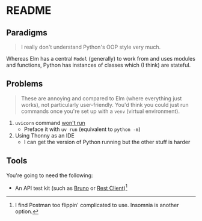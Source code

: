 # README

## Paradigms

> I really don't understand Python's OOP style very much.

Whereas Elm has a central `Model` (generally) to work from and uses modules and functions, Python has instances of classes which (I think) are stateful.

## Problems

> These are annoying and compared to Elm (where everything just works), not particularly user-friendly. You'd think you could just run commands once you're set up with a `venv` (virtual environment).

1. `uvicorn` command [won't run](https://stackoverflow.com/a/69322150)
    - Preface it with `uv run` (equivalent to `python -m`)
2. Using Thonny as an IDE
    - I can get the version of Python running but the other stuff is harder

## Tools

You're going to need the following:

- An API test kit (such as [Bruno](https://www.usebruno.com/) or [Rest Client](https://marketplace.visualstudio.com/items?itemName=humao.rest-client))[^1]


[^1]: I find Postman too flippin' complicated to use. Insomnia is another option.

